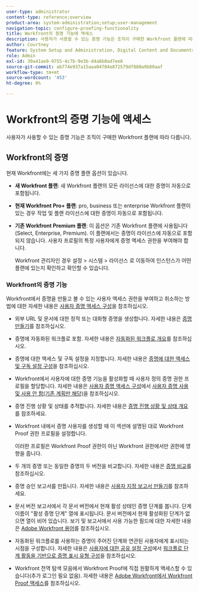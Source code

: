 ```yaml
---
user-type: administrator
content-type: reference;overview
product-area: system-administration;setup;user-management
navigation-topic: configure-proofing-functionality
title: Workfront의 증명 기능에 액세스
description: 사용자가 사용할 수 있는 증명 기능은 조직이 구매한 Workfront 플랜에 따라 다릅니다.
author: Courtney
feature: System Setup and Administration, Digital Content and Documents
role: Admin
exl-id: 30a41ae9-9755-4c7b-9e3b-d4a8b0ad7ee8
source-git-commit: ab774e937a15aaa04704e872579df880a9b80aaf
workflow-type: tm+mt
source-wordcount: '453'
ht-degree: 0%

---
```


# Workfront의 증명 기능에 액세스

사용자가 사용할 수 있는 증명 기능은 조직이 구매한 Workfront 플랜에 따라 다릅니다.

## Workfront의 증명

현재 Workfront에는 세 가지 증명 플랜 옵션이 있습니다.

* **새 Workfront 플랜**: 새 Workfront 플랜의 모든 라이선스에 대한 증명이 자동으로 포함됩니다.
* **현재 Workfront Pro+ 플랜**: pro, business 또는 enterprise Workfront 플랜이 있는 경우 작업 및 플랜 라이선스에 대한 증명이 자동으로 포함됩니다.
* **기존 Workfront Premium 플랜**: 이 옵션은 기존 Workfront 플랜에 사용됩니다(Select, Enterprise, Premium). 이 플랜에서는 증명이 라이선스에 자동으로 포함되지 않습니다. 사용자 프로필의 특정 사용자에게 증명 액세스 권한을 부여해야 합니다.

  Workfront 관리자인 경우 설정 > 시스템 > 라이선스 로 이동하여 인스턴스가 어떤 플랜에 있는지 확인하고 확인할 수 있습니다.

### Workfront의 증명 기능

Workfront에서 증명을 만들고 볼 수 있는 사용자 액세스 권한을 부여하고 취소하는 방법에 대한 자세한 내용은 [사용자 증명 액세스 구성](../../../administration-and-setup/manage-workfront/configure-proofing/configure-a-users-proofing-access.md)을 참조하십시오.

* 외부 URL 및 문서에 대한 정적 또는 대화형 증명을 생성합니다. 자세한 내용은 [증명 만들기](../../../review-and-approve-work/proofing/creating-proofs-within-workfront/create-proofs-in-wf.md)를 참조하십시오.
* 증명에 자동화된 워크플로 포함. 자세한 내용은 [자동화된 워크플로 개요](../../../review-and-approve-work/proofing/proofing-overview/automated-workflow.md)를 참조하십시오.
* 증명에 대한 액세스 및 구독 설정을 지정합니다. 자세한 내용은 [증명에 대한 액세스 및 구독 설정 구성](../../../review-and-approve-work/proofing/managing-proofs-within-workfront/configure-access-subscription-settings-proof.md)을 참조하십시오.
* Workfront에서 사용자에 대한 증명 기능을 활성화할 때 사용자 정의 증명 권한 프로필을 할당합니다. 자세한 내용은 [사용자 증명 액세스 구성](../../../administration-and-setup/manage-workfront/configure-proofing/configure-a-users-proofing-access.md)에서 [사용자 증명 사용 및 사용 안 함(기존 계획만 해당)](../../../administration-and-setup/manage-workfront/configure-proofing/configure-a-users-proofing-access.md#enabling-and-disabling-proofing-for-a-user)을 참조하십시오.
* 증명 진행 상황 및 상태를 추적합니다. 자세한 내용은 [증명 진행 상황 및 상태 개요](../../../review-and-approve-work/proofing/proofing-overview/view-progress-status-proof.md)를 참조하세요.
* Workfront 내에서 증명 사용자를 생성할 때 이 섹션에 설명된 대로 Workfront Proof 권한 프로필을 설정합니다.

  이러한 프로필은 Workfront Proof 권한이 아닌 Workfront 권한에서만 권한에 영향을 줍니다.

* 두 개의 증명 또는 동일한 증명의 두 버전을 비교합니다. 자세한 내용은 [증명 비교](../../../review-and-approve-work/proofing/reviewing-proofs-within-workfront/review-a-proof/compare-proofs.md)를 참조하십시오.
* 증명 승인 보고서를 만듭니다. 자세한 내용은 [사용자 지정 보고서 만들기](../../../reports-and-dashboards/reports/creating-and-managing-reports/create-custom-report.md)를 참조하세요.
* 문서 버전 보고서에서 각 문서 버전에서 현재 활성 상태인 증명 단계를 봅니다. 단계 이름이 &quot;활성 증명 단계&quot; 열에 표시됩니다. 문서 버전에서 현재 활성화된 단계가 없으면 열이 비어 있습니다. 보기 및 보고서에서 사용 가능한 필드에 대한 자세한 내용은 [Adobe Workfront 용어](../../../workfront-basics/navigate-workfront/workfront-navigation/workfront-terminology-glossary.md)를 참조하십시오.
* 자동화된 워크플로를 사용하는 증명이 주어진 단계와 연관된 사용자에게 표시되는 시점을 구성합니다. 자세한 내용은 [사용자에 대한 공유 설정 구성](../../../administration-and-setup/manage-workfront/configure-proofing/configure-sharing-settings-users.md)에서 [워크플로 단계 활동을 기반으로 증명 표시 유형 구성](../../../administration-and-setup/manage-workfront/configure-proofing/configure-sharing-settings-users.md#configuring-proof-visibility-based-on-workflow-stage-activity)을 참조하십시오.
* Workfront 전역 탐색 모음에서 Workfront Proof에 직접 원활하게 액세스할 수 있습니다(추가 로그인 필요 없음). 자세한 내용은 [Adobe Workfront에서 Workfront Proof 액세스](../../../review-and-approve-work/proofing/managing-proofs-within-workfront/access-wf-proof-in-workfront.md)를 참조하십시오.

<!--
>[!NOTE]
>
>There are some capabilities included in Workfront Proof standalone that are not included in Proofing in Workfront. To learn more, see [Standalone Workfront Proof to Integrated Proofing in Workfront overview](../../../administration-and-setup/manage-workfront/configure-proofing/move-to-proofing-in-workfront.md)
-->

